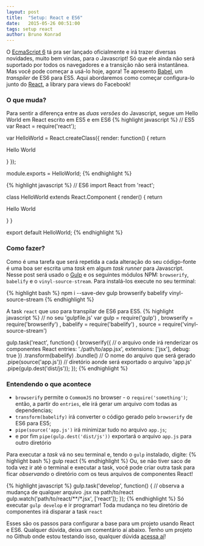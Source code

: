 ```yaml
---
layout: post
title:  "Setup: React e ES6"
date:   2015-05-26 00:51:00
tags: setup react
author: Bruno Konrad
---
```

O [EcmaScript 6](https://github.com/lukehoban/es6features) tá pra ser lançado oficialmente e irá trazer diversas novidades, muito bem vindas, para o Javascript! Só que ele ainda não será suportado por todos os navegadores e a transição não será instantânea. Mas você pode começar a usá-lo hoje, agora! Te apresento [Babel](https://babeljs.io/), um _transpiler_ de ES6 para ES5. Aqui abordaremos como começar configura-lo junto do [React](https://facebook.github.io/react/), a library para views do Facebook!

### O que muda?

Para sentir a diferença entre as _duas versões_ do Javascript, segue um Hello World em React escrito em ES5 e em ES6
{% highlight javascript %}
// ES5
var React = require('react');

var HelloWorld = React.createClass({
  render: function() {
    return <p>Hello World</p>
  }
});

module.exports = HelloWorld;
{% endhighlight %}

{% highlight javascript %}
// ES6
import React from 'react';

class HelloWorld extends React.Component {
  render() {
    return <p>Hello World</p>
  }
}

export default HelloWorld;
{% endhighlight %}

### Como fazer?

Como é uma tarefa que será repetida a cada alteração do seu código-fonte é uma boa ser escrita uma _task_ em algum _task runner_ para Javascript. Nesse post será usado o [Gulp](http://gulpjs.org/) e os seguintes módulos NPM: `browserify`, `babelify` e o `vinyl-source-stream`. Para instalá-los execute no seu terminal:

{% highlight bash %}
npm i --save-dev gulp browserify babelify vinyl-source-stream
{% endhighlight %}

A task `react` que uso para transpilar de ES6 para ES5.
{% highlight javascript %}
// no seu 'gulpfile.js'
var gulp = require('gulp')
  , browserify = require('browserify')
  , babelify = require('babelify')
  , source = require('vinyl-source-stream')

gulp.task('react', function() {
  browserify({
    // o arquivo onde irá renderizar os componentes React
    entries: './path/to/app.jsx',
    extensions: ['jsx'],
    debug: true
  })
  .transform(babelify)
  .bundle()
  // O nome do arquivo que será gerado
  .pipe(source('app.js'))
  // diretório aonde será exportado o arquivo 'app.js'
  .pipe(gulp.dest('dist/js'));
});
{% endhighlight %}

### Entendendo o que acontece

- `browserify` permite o `CommomJS` no browser - o `require('something')`; então, a partir do `entries`, ele irá gerar um arquivo com todas as dependencias;
- `transform(babelify)` irá converter o código gerado pelo `browserify` de ES6 para ES5;
- `pipe(source('app.js')` irá minimizar tudo no arquivo `app.js`;
- e por fim `pipe(gulp.dest('dist/js'))` exportará o arquivo `app.js` para outro diretório

Para executar a _task_ vá no seu terminal e, tendo o `gulp` instalado, digite:
{% highlight bash %}
gulp react
{% endhighlight %}
Ou, se não tiver saco de toda vez ir até o terminal e executar a task, você pode criar outra task para ficar _observando_ o diretório com os teus arquivos de componentes React!

{% highlight javascript %}
gulp.task('develop', function() {
  // observa a mudança de qualquer arquivo .jsx na path/to/react
  gulp.watch('path/to/react/**/*.jsx', ['react']);
});
{% endhighlight %}
Só executar `gulp develop` e ir programar! Toda mudança no teu diretório de componentes irá disparar a task `react`

Esses são os passos para configurar a base para um projeto usando React e ES6. Qualquer dúvida, deixa um comentário aí abaixo. Tenho um projeto no Github onde estou testando isso, qualquer dúvida [acessa aí](https://github.com/brunoskonrad/BeerClient)!
